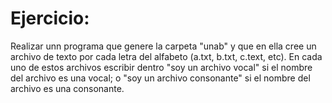 # Ejercicio:

Realizar unn  programa que genere la carpeta "unab" y que en ella cree un archivo de texto por cada letra del alfabeto (a.txt, b.txt, c.text, etc). En cada uno de estos archivos escribir dentro "soy un archivo vocal" si el nombre del archivo es una vocal; o "soy un archivo consonante" si el nombre del archivo es una consonante.
